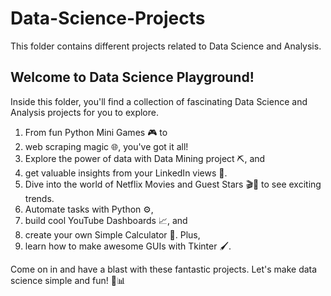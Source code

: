 # Data-Science-Projects

This folder contains different projects related to Data Science and Analysis.

## Welcome to Data Science Playground! 

Inside this folder, you'll find a collection of fascinating Data Science and Analysis projects for you to explore.

1. From fun Python Mini Games 🎮 to
2. web scraping magic 🌐, you've got it all!
3. Explore the power of data with Data Mining project ⛏️, and 
4. get valuable insights from your LinkedIn views 👀. 
5. Dive into the world of Netflix Movies and Guest Stars 🎬🌟 to see exciting trends.
6. Automate tasks with Python ⚙️,
7. build cool YouTube Dashboards 📈, and
8. create your own Simple Calculator 🧮. Plus,
9. learn how to make awesome GUIs with Tkinter 🖌️.

Come on in and have a blast with these fantastic projects. Let's make data science simple and fun! 🚀📊
